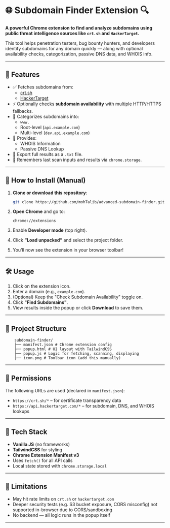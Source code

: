 # 🌐 Subdomain Finder Extension 🔍

**A powerful Chrome extension to find and analyze subdomains using public threat intelligence sources like `crt.sh` and `HackerTarget`.**

This tool helps penetration testers, bug bounty hunters, and developers identify subdomains for any domain quickly — along with optional availability checks, categorization, passive DNS data, and WHOIS info.


---

## 🚀 Features

- ✅ Fetches subdomains from:
  - [crt.sh](https://crt.sh/)
  - [HackerTarget](https://hackertarget.com/)
- ⚡ Optionally checks **subdomain availability** with multiple HTTP/HTTPS fallbacks.
- 🧠 Categorizes subdomains into:
  - `www.`
  - Root-level (`api.example.com`)
  - Multi-level (`dev.api.example.com`)
- 📄 Provides:
  - WHOIS Information
  - Passive DNS Lookup
- 💾 Export full results as a `.txt` file.
- 🔁 Remembers last scan inputs and results via `chrome.storage`.

---

## 🧩 How to Install (Manual)

1. **Clone or download this repository**:
    ```bash
    git clone https://github.com/mohTalib/advanced-subdomain-finder.git
    ```

2. **Open Chrome** and go to:
    ```
    chrome://extensions
    ```

3. Enable **Developer mode** (top right).

4. Click **“Load unpacked”** and select the project folder.

5. You’ll now see the extension in your browser toolbar!

---

## 🛠️ Usage

1. Click on the extension icon.
2. Enter a domain (e.g., `example.com`).
3. (Optional) Keep the "Check Subdomain Availability" toggle on.
4. Click **"Find Subdomains"**.
5. View results inside the popup or click **Download** to save them.

---

## 📂 Project Structure

```
    subdomain-finder/
    ├── manifest.json # Chrome extension config
    ├── popup.html # UI layout with TailwindCSS
    ├── popup.js # Logic for fetching, scanning, displaying
    ├── icon.png # Toolbar icon (add this manually)

```
---

## 🔐 Permissions

The following URLs are used (declared in `manifest.json`):

- `https://crt.sh/*` – for certificate transparency data
- `https://api.hackertarget.com/*` – for subdomain, DNS, and WHOIS lookups

---

## 🧪 Tech Stack

- **Vanilla JS** (no frameworks)
- **TailwindCSS** for styling
- **Chrome Extension Manifest v3**
- Uses `fetch()` for all API calls
- Local state stored with `chrome.storage.local`

---

## 🛑 Limitations

- May hit rate limits on `crt.sh` or `hackertarget.com`
- Deeper security tests (e.g. S3 bucket exposure, CORS misconfig) not supported in-browser due to CORS/sandboxing
- No backend — all logic runs in the popup itself

---